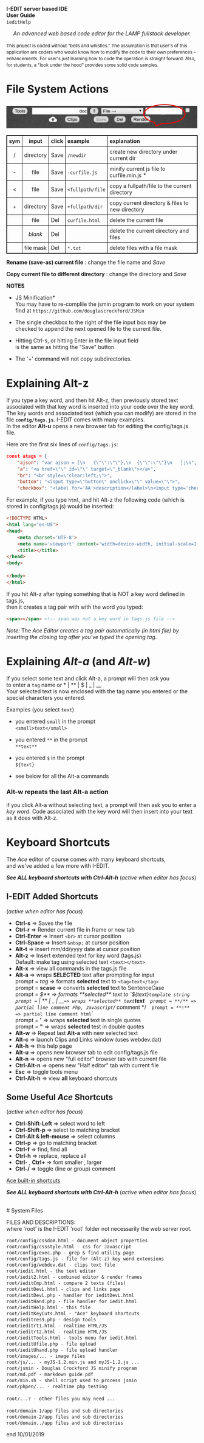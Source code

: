 **I-EDIT server based IDE**  
**User Guide**  
`ieditHelp`

_<center>An advanced web based code editor for the LAMP fullstack developer.</center>_

<small>
This project is coded without "bells and whistles."
The assumption is that user's of this application are coders who would know
how to modify the code to their own preferences - enhancements. For user's just
learning how to code the operation is straight forward.
Also, for students, a "look under the hood" provides some solid code samples.
</small>

# File System Actions

![I-EDIT](images/toolbarHelp.png "main navigation")

<style>
table, th, td {
  border: 1px solid black;
  border-collapse: collapse;
}  
th, td {
  padding: 5px;
}
</style>

| sym | input   | click | example         | explanation |
|:---:| :---:   | :---  | :---            | :--- |
|  /  |directory|Save   | `/newdir`       | create new directory under current dir |
|  -  |file     |Save   | `-curfile.js`   | minify current js file to curfile.min.js * |
|  <  |file     |Save   | `<fullpath/file`| copy a fullpath/file to the current directory|
|  +  |directory|Save   | `+fullpath/dir` | copy current directory & files to new directory |
|     |file     |Del    | `curfile.html`  | delete the current file |
|     |_blank_  |Del    |                 | delete the current directory and files |
|     |file mask|Del    | `*.txt`         | delete files with a file mask | 

**Rename (save-as) current file**
: change the file name and _Save_

**Copy current file to different directory**
: change the directory and _Save_

**NOTES**
* JS Minification*  
You may have to re-complile the jsmin program to work on your system  
find at `https://github.com/douglascrockford/JSMin`

* The single checkbox to the right of the file input box may be  
checked to append the next opened file to the current file.

* Hitting Ctrl-s, or hitting Enter in the file input field  
is the same as hitting the "Save" button.  

* The '+' command will not copy subdirectories.

# Explaining Alt-z

If you type a key word, and then hit Alt-z, then previously 
stored text associated with that key word is inserted into your 
code over the key word. The key words and associated text (which you
can modify) are stored in the file **`config/tags.js`**. 
I-EDIT comes with many examples.  
In the editor **Alt-u** opens a new browser tab for editing
the config/tags.js file.

Here are the first six lines of ```config/tags.js```:
```json
const atags = {
	"ajson": "var ajson = [\n	{\"\":\"\"},\n	{\"\":\"\"}\n	];\n",
	"a": "<a href=\"\" id=\"\" target=\"_blank\"></a>",
	"br": "<br style=\"clear:left;\">",
	"button": "<input type=\"button\" onclick=\"\" value=\"\">",
	"checkbox": "<label for='AA'>description</label>\n<input type='checkbox' id='AA' name='postfield' value='postvalue'>",
```

For example, if you type `html`, and hit Alt-z 
the following code (which is stored in config/tags.js) would be inserted:
```html
<!DOCTYPE HTML>
<html lang="en-US">
<head>
	<meta charset='UTF-8'>
	<meta name='viewport' content='width=device-width, initial-scale=1'>
	<title></title>
</head>
<body>

</body>
</html>
```
If you hit Alt-z after typing something that is NOT a key word defined in tags.js,  
then it creates a tag pair with with the word you typed:
```html
<span></span> <!-- span was not a key word in tags.js file -->
```
_Note:_ The _Ace Editor creates a tag pair automatically (in html file) by
inserting the closing tag after you've typed
the opening tag_.

# Explaining *Alt-a* (and *Alt-w*)

If you select some text and click Alt-a, a prompt will then ask you  
to enter a `tag` name or * | ** | $ | _ | __  
Your selected text is now enclosed with the tag name you entered
or the special characters you entered.

Examples (you select `text`)
* you entered `small` in the prompt  
`<small>text</small>`

* you entered `**` in the prompt  
`**text**`

* you entered `$` in the prompt  
`${text}`

* see below for all the Alt-a commands

### Alt-w repeats the last Alt-a action

if you click Alt-a without selecting text, a prompt will then ask you
to enter a _key word_. Code associated with the key word will then
insert into your text as it does with Alt-z.

# Keyboard Shortcuts

The _Ace_ editor of course comes with many keyboard shortcuts,  
and we've added a few more with I-EDIT.

__*See ALL keyboard shortcuts with Ctrl-Alt-h*__ (_active when editor has focus_)

## I-EDIT Added Shortcuts

(_active when editor has focus_)
* __Ctrl-s__ => Saves the file
* __Ctrl-r__ => Render current file in frame or new tab
* __Ctrl-Enter__ => Insert `<br>` at cursor position
* __Ctrl-Space__ => Insert `&nbsp;` at cursor position
* __Alt-t__ => insert mm/dd/yyyy date at cursor position
* __Alt-z__ => Insert extended text for key word (tags.js)  
  Default: make tag using selected text `<text></text>`
* __Alt-x__ => view all commands in the tags.js file
* __Alt-a__ => wraps **SELECTED** text after prompting for input   
  prompt = _tag_ => formats **selected** text to `<tag>text</tag>`  
  prompt = **scase** => converts **selected** text to SentenceCase  
  prompt = **$** => formats **selected** text to `${text}` template string  
  prompt = `* | ** | _ | __` => wraps **selected** text `**text**`  
  prompt = **/** => partial line comment Php, Javascript `/* comment */`  
  prompt = **!** => partial line comment html `<!-- comment -->`  
  prompt = **'** => wraps **selected** text in single quotes  
  prompt = **"** => wraps **selected** test in double quotes
* __Alt-w__ => Repeat last __Alt-a__ with new selected text
* __Alt-c__ => launch Clips and Links window (uses webdev.dat)
* __Alt-h__ => this help page
* __Alt-u__ => opens new browser tab to edit config/tags.js file
* __Alt-n__ => opens new "full editor" browser tab with current file
* __Ctrl-Alt-n__ => opens new "Half editor" tab with current file
* __Esc__ => toggle tools menu
* __Ctrl-Alt-h__ => view __all__ keyboard shortcuts


## Some Useful _Ace_ Shortcuts

(_active when editor has focus_)

* __Ctrl-Shift-Left__ => select word to left
* __Ctrl-Shift-p__ => select to matching bracket
* __Ctrl-Alt & left-mouse__ => select columns
* __Ctrl-p__ => go to matching bracket
* __Ctrl-f__ => find, find all
* __Ctrl-h__ => replace, replace all
* __Ctrl-__ , __Ctrl+__ => font smaller , larger
* __Ctrl-/__ => toggle (line or group) comment

[Ace built-in shortcuts](https://ace.c9.io/demo/keyboard_shortcuts.html "https://ace.c9.io/")

__*See ALL keyboard shortcuts with Ctrl-Alt-h*__ (_active when editor has focus_)

<br>
# System Files

FILES AND DESCRIPTIONS:  
where 'root' is the I-EDIT 'root' folder
not necessarily the web server root.
```text
root/config/cssdom.html - document object properties
root/config/cssstyle.html - css for Javascript
root/config/exec.php - grep & find utility page
root/config/tags.js - file for (Alt-z) key word extensions
root/config/webdev.dat - clips text file
root/iedit.html - the text editor
root/iedit2.html - combined editor & render frames
root/ieditCmp.html - compare 2 texts (files)
root/ieditDevL.html - clips and links page
root/ieditDevL.php - handler for ieditDevL.html
root/ieditHand.php - file handler for iedit.html
root/ieditHelp.html - this file
root/ieditKeyCuts.html - "Ace" keyboard shortcuts
root/ieditres9.php - design tools
root/ieditrt1.html - realtime HTML/JS
root/ieditrt2.html - realtime HTML/JS 
root/ieditTools.html - tools menu for iedit.html
root/ieditUfile.php - file upload
root/ieditUhand.php - file upload handler
root/images/... - image files
root/js/... - myJS-1.2.min.js and myJS-1.2.js ...
root/jsmin - Douglas Crockford JS minify program
root/md.pdf - markdown guide pdf
root/min.sh - shell script used to process jsmin
root/phpen/... - realtime php testing

root/...? - other files you may need ...

root/domain-1/app files and sub directories
root/domain-2/app files and sub directories
root/domain../app files and sub directories
```



end 10/01/2019

